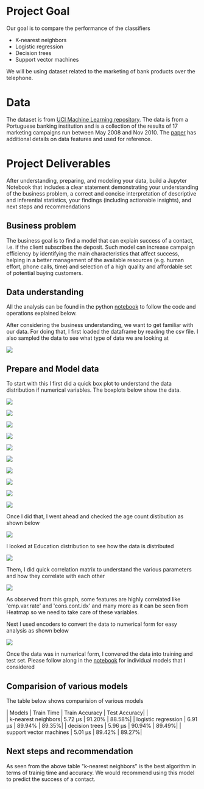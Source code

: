 # Project Goal

Our goal is to compare the performance of the classifiers 
 - K-nearest neighbors
 - Logistic regression
 - Decision trees
 - Support vector machines
 
We will be using dataset related to the marketing of bank products over the telephone.

# Data

The dataset is from [UCI Machine Learning repository](https://archive.ics.uci.edu/ml/datasets/bank+marketing). The data is from a Portuguese banking institution and is a collection of the results of 17 marketing campaigns run between May 2008 and Nov 2010. The [paper](CRISP-DM-BANK.pdf) has additional details on data features and used for reference.


# Project Deliverables

After understanding, preparing, and modeling your data, build a Jupyter Notebook that includes a clear statement demonstrating your understanding of the business problem, a correct and concise interpretation of descriptive and inferential statistics, your findings (including actionable insights), and next steps and recommendations

## Business problem

The business goal is to find a model that can explain success of a contact, i.e. if the client subscribes the deposit. Such model can increase campaign efficiency by identifying the main characteristics that affect success, helping in a better management of the available resources (e.g. human effort, phone calls, time) and selection of a high quality and affordable set of potential buying customers.

## Data understanding

All the analysis can be found in the python [notebook](Bank_Marketing_DataSet_Analysis.ipynb) to follow the code and operations explained below.

After considering the business understanding, we want to get familiar with our data. For doing that, I first loaded the dataframe by reading the csv file. I also sampled the data to see what type of data we are looking at

![](images/data_sample.png)


## Prepare and Model data

To start with this I first did a quick box plot to understand the data distribution if numerical variables. The boxplots below show the data.


![](images/boxplots_age.png)

![](images/boxplots_cons.price.idx.png)

![](images/boxplots_euribor3m.png)
	
![](images/boxplots_previous.png)

![](images/boxplots_campaign.png)
		
![](images/boxplots_duration.png)
	
![](images/boxplots_nr.employed.png)

![](images/boxplots_cons.conf.idx.png)	

![](images/boxplots_emp.var.rate.png)	

![](images/boxplots_pdays.png)

Once I did that, I went ahead and checked the age count distibution as shown below

![](images/age_job_distribution.png)

I looked at Education distribution to see how the data is distributed

![](images/edu_distribution.png)

Them, I did quick correlation matrix to understand the various parameters and how they correlate with each other

![](images/corr.png)

As observed from this graph, some features are highly correlated like 'emp.var.rate' and 'cons.cont.idx' and many more as it can be seen from Heatmap so we need to take care of these variables.

Next I used encoders to convert the data to numerical form for easy analysis as shown below

![](data_conversion.png)

Once the data was in numerical form, I convered the data into training and test set. Please follow along in the [notebook](Bank_Marketing_DataSet_Analysis.ipynb) for individual models that I considered

## Comparision of various models

The table below shows comparision of various models

| Models | Train Time	| Train Accuracy	| Test Accuracy| 
| 			
| k-nearest neighbors| 	5.72 µs	| 91.20%	| 88.58%| 
| logistic regression	| 6.91 µs	| 89.94%	| 89.35%| 
| decision trees	| 5.96 µs	| 90.94%	| 89.49%| 
| support vector machines	| 5.01 µs	| 89.42%	| 89.27%| 



## Next steps and recommendation

As seen from the above table "k-nearest neighbors" is the best algorithm in terms of trainig time and accuracy. We would recommend using this model to predict the success of a contact.


